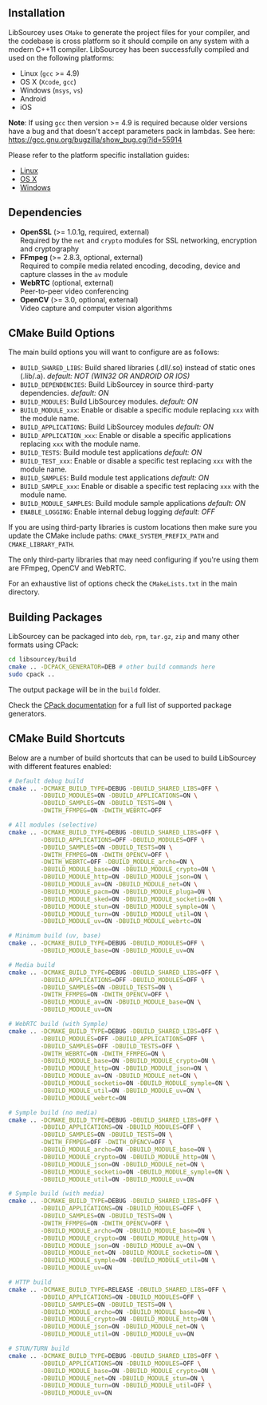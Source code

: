 ## Installation

LibSourcey uses `CMake` to generate the project files for your compiler, and the codebase is cross platform so it should compile on any system with a modern C++11 compiler. LibSourcey has been successfully compiled and used on the following platforms:

* Linux (`gcc` >= 4.9)
* OS X (`Xcode`, `gcc`)
* Windows (`msys`, `vs`)
* Android
* iOS

**Note**: If using `gcc` then version >= 4.9 is required because older versions have a bug and that doesn't accept parameters pack in lambdas. See here: https://gcc.gnu.org/bugzilla/show_bug.cgi?id=55914

Please refer to the platform specific installation guides:

* [Linux](/installation-linux.md)
* [OS X](/installation-osx.md)
* [Windows](/installation-windows.md)

## Dependencies

<!-- * **LibUV** (>= 1.8.0, required, internal)  
  Networking, filesystem and cross platform utilities -->
* **OpenSSL** (>= 1.0.1g, required, external)  
  Required by the `net` and `crypto` modules for SSL networking, encryption and cryptography
* **FFmpeg** (>= 2.8.3, optional, external)  
  Required to compile media related encoding, decoding, device and capture classes in the `av` module
* **WebRTC** (optional, external)  
  Peer-to-peer video conferencing
* **OpenCV** (>= 3.0, optional, external)  
  Video capture and computer vision algorithms
<!-- * **RtAudio** (>= 4.1.2, optional, internal)
Audio capture -->

## CMake Build Options

The main build options you will want to configure are as follows:

* `BUILD_SHARED_LIBS`: Build shared libraries (.dll/.so) instead of static ones (.lib/.a). _default: NOT (WIN32 OR ANDROID OR IOS)_  
* `BUILD_DEPENDENCIES`: Build LibSourcey in source third-party dependencies. _default: ON_  
* `BUILD_MODULES`: Build LibSourcey modules. _default: ON_  
* `BUILD_MODULE_xxx`: Enable or disable a specific module replacing `xxx` with the module name.  
* `BUILD_APPLICATIONS`: Build LibSourcey modules _default: ON_  
* `BUILD_APPLICATION_xxx`: Enable or disable a specific applications replacing `xxx` with the module name.  
* `BUILD_TESTS`: Build module test applications _default: ON_  
* `BUILD_TEST_xxx`: Enable or disable a specific test replacing `xxx` with the module name.
* `BUILD_SAMPLES`: Build module test applications _default: ON_  
* `BUILD_SAMPLE_xxx`: Enable or disable a specific test replacing `xxx` with the module name.
* `BUILD_MODULE_SAMPLES`: Build module sample applications _default: ON_
* `ENABLE_LOGGING`: Enable internal debug logging _default: OFF_

If you are using third-party libraries is custom locations then make sure you update the CMake include paths: `CMAKE_SYSTEM_PREFIX_PATH` and `CMAKE_LIBRARY_PATH`.

The only third-party libraries that may need configuring if you're using them are FFmpeg, OpenCV and WebRTC.

For an exhaustive list of options check the `CMakeLists.txt` in the main directory.

## Building Packages

LibSourcey can be packaged into `deb`, `rpm`, `tar.gz`, `zip` and many other formats using CPack:

~~~ bash
cd libsourcey/build
cmake .. -DCPACK_GENERATOR=DEB # other build commands here
sudo cpack ..
~~~

The output package will be in the `build` folder.

Check the [CPack documentation](https://cmake.org/Wiki/CMake:CPackPackageGenerators) for a full list of supported package generators.

## CMake Build Shortcuts

Below are a number of build shortcuts that can be used to build LibSourcey with different features enabled:

~~~ bash
# Default debug build
cmake .. -DCMAKE_BUILD_TYPE=DEBUG -DBUILD_SHARED_LIBS=OFF \
         -DBUILD_MODULES=ON -DBUILD_APPLICATIONS=ON \
         -DBUILD_SAMPLES=ON -DBUILD_TESTS=ON \
         -DWITH_FFMPEG=ON -DWITH_WEBRTC=OFF

# All modules (selective)
cmake .. -DCMAKE_BUILD_TYPE=DEBUG -DBUILD_SHARED_LIBS=OFF \
         -DBUILD_APPLICATIONS=OFF -DBUILD_MODULES=OFF \
         -DBUILD_SAMPLES=ON -DBUILD_TESTS=ON \
         -DWITH_FFMPEG=ON -DWITH_OPENCV=OFF \
         -DWITH_WEBRTC=OFF -DBUILD_MODULE_archo=ON \
         -DBUILD_MODULE_base=ON -DBUILD_MODULE_crypto=ON \
         -DBUILD_MODULE_http=ON -DBUILD_MODULE_json=ON \
         -DBUILD_MODULE_av=ON -DBUILD_MODULE_net=ON \
         -DBUILD_MODULE_pacm=ON -DBUILD_MODULE_pluga=ON \
         -DBUILD_MODULE_sked=ON -DBUILD_MODULE_socketio=ON \
         -DBUILD_MODULE_stun=ON -DBUILD_MODULE_symple=ON \
         -DBUILD_MODULE_turn=ON -DBUILD_MODULE_util=ON \
         -DBUILD_MODULE_uv=ON -DBUILD_MODULE_webrtc=ON

# Minimum build (uv, base)
cmake .. -DCMAKE_BUILD_TYPE=DEBUG -DBUILD_MODULES=OFF \
         -DBUILD_MODULE_base=ON -DBUILD_MODULE_uv=ON

# Media build
cmake .. -DCMAKE_BUILD_TYPE=DEBUG -DBUILD_SHARED_LIBS=OFF \
         -DBUILD_APPLICATIONS=OFF -DBUILD_MODULES=OFF \
         -DBUILD_SAMPLES=ON -DBUILD_TESTS=ON \
         -DWITH_FFMPEG=ON -DWITH_OPENCV=OFF \
         -DBUILD_MODULE_av=ON -DBUILD_MODULE_base=ON \
         -DBUILD_MODULE_uv=ON

# WebRTC build (with Symple)
cmake .. -DCMAKE_BUILD_TYPE=DEBUG -DBUILD_SHARED_LIBS=OFF \
         -DBUILD_MODULES=OFF -DBUILD_APPLICATIONS=OFF \
         -DBUILD_SAMPLES=OFF -DBUILD_TESTS=OFF \
         -DWITH_WEBRTC=ON -DWITH_FFMPEG=ON \
         -DBUILD_MODULE_base=ON -DBUILD_MODULE_crypto=ON \
         -DBUILD_MODULE_http=ON -DBUILD_MODULE_json=ON \
         -DBUILD_MODULE_av=ON -DBUILD_MODULE_net=ON \
         -DBUILD_MODULE_socketio=ON -DBUILD_MODULE_symple=ON \
         -DBUILD_MODULE_util=ON -DBUILD_MODULE_uv=ON \
         -DBUILD_MODULE_webrtc=ON

# Symple build (no media)
cmake .. -DCMAKE_BUILD_TYPE=DEBUG -DBUILD_SHARED_LIBS=OFF \
         -DBUILD_APPLICATIONS=ON -DBUILD_MODULES=OFF \
         -DBUILD_SAMPLES=ON -DBUILD_TESTS=ON \
         -DWITH_FFMPEG=OFF -DWITH_OPENCV=OFF \
         -DBUILD_MODULE_archo=ON -DBUILD_MODULE_base=ON \
         -DBUILD_MODULE_crypto=ON -DBUILD_MODULE_http=ON \
         -DBUILD_MODULE_json=ON -DBUILD_MODULE_net=ON \
         -DBUILD_MODULE_socketio=ON -DBUILD_MODULE_symple=ON \
         -DBUILD_MODULE_util=ON -DBUILD_MODULE_uv=ON

# Symple build (with media)
cmake .. -DCMAKE_BUILD_TYPE=DEBUG -DBUILD_SHARED_LIBS=OFF \
         -DBUILD_APPLICATIONS=ON -DBUILD_MODULES=OFF \
         -DBUILD_SAMPLES=ON -DBUILD_TESTS=ON \
         -DWITH_FFMPEG=ON -DWITH_OPENCV=OFF \
         -DBUILD_MODULE_archo=ON -DBUILD_MODULE_base=ON \
         -DBUILD_MODULE_crypto=ON -DBUILD_MODULE_http=ON \
         -DBUILD_MODULE_json=ON -DBUILD_MODULE_av=ON \
         -DBUILD_MODULE_net=ON -DBUILD_MODULE_socketio=ON \
         -DBUILD_MODULE_symple=ON -DBUILD_MODULE_util=ON \
         -DBUILD_MODULE_uv=ON

# HTTP build
cmake .. -DCMAKE_BUILD_TYPE=RELEASE -DBUILD_SHARED_LIBS=OFF \
         -DBUILD_APPLICATIONS=ON -DBUILD_MODULES=OFF \
         -DBUILD_SAMPLES=ON -DBUILD_TESTS=ON \
         -DBUILD_MODULE_archo=ON -DBUILD_MODULE_base=ON \
         -DBUILD_MODULE_crypto=ON -DBUILD_MODULE_http=ON \
         -DBUILD_MODULE_json=ON -DBUILD_MODULE_net=ON \
         -DBUILD_MODULE_util=ON -DBUILD_MODULE_uv=ON

# STUN/TURN build
cmake .. -DCMAKE_BUILD_TYPE=DEBUG -DBUILD_SHARED_LIBS=OFF \
         -DBUILD_APPLICATIONS=ON -DBUILD_MODULES=OFF \
         -DBUILD_MODULE_base=ON -DBUILD_MODULE_crypto=ON \
         -DBUILD_MODULE_net=ON -DBUILD_MODULE_stun=ON \
         -DBUILD_MODULE_turn=ON -DBUILD_MODULE_util=OFF \
         -DBUILD_MODULE_uv=ON
~~~
